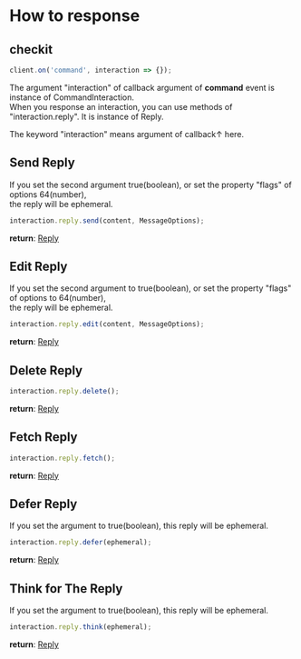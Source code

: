 # How to response

## checkit
```js
client.on('command', interaction => {});
```
The argument "interaction" of callback argument of **command** event is instance of CommandInteraction.  
When you response an interaction, you can use methods of "interaction.reply". It is instance of Reply.  
  
The keyword "interaction" means argument of callback↑ here.

## Send Reply  
If you set the second argument true(boolean), or set the property "flags" of options 64(number),  
the reply will be ephemeral.  
```js
interaction.reply.send(content, MessageOptions);
```  
  
**return**: [Reply](https://github.com/Mametaro-discord/discord-slash-commands-v12/blob/master/docs/classes/Reply.md)

## Edit Reply  
If you set the second argument to true(boolean), or set the property "flags" of options to 64(number),  
the reply will be ephemeral.  
```js
interaction.reply.edit(content, MessageOptions);
```  
  
**return**: [Reply](https://github.com/Mametaro-discord/discord-slash-commands-v12/blob/master/docs/classes/Reply.md)  

## Delete Reply  
```js
interaction.reply.delete();
``` 
  
**return**: [Reply](https://github.com/Mametaro-discord/discord-slash-commands-v12/blob/master/docs/classes/Reply.md)

## Fetch Reply  
```js
interaction.reply.fetch();
```  
  
**return**: [Reply](https://github.com/Mametaro-discord/discord-slash-commands-v12/blob/master/docs/classes/Reply.md)  

## Defer Reply
If you set the argument to true(boolean), this reply will be ephemeral.  
```js
interaction.reply.defer(ephemeral);
```  
  
**return**: [Reply](https://github.com/Mametaro-discord/discord-slash-commands-v12/blob/master/docs/classes/Reply.md)  

## Think for The Reply  
If you set the argument to true(boolean), this reply will be ephemeral.  
```js
interaction.reply.think(ephemeral);
```  

**return**: [Reply](https://github.com/Mametaro-discord/discord-slash-commands-v12/blob/master/docs/classes/Reply.md)
